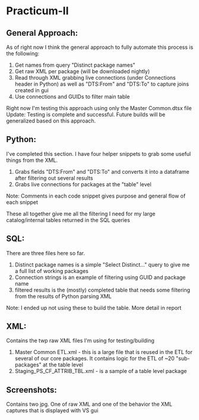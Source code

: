 # Practicum-II

## General Approach:
As of right now I think the general approach to fully automate this process is the following:
1. Get names from query "Distinct package names"
2. Get raw XML per package (will be downloaded nightly)
3. Read through XML grabbing live connections (under Connections header in Python) as well as "DTS:From" and "DTS:To" to capture joins created in gui
4. Use connections and GUIDs to filter main table

Right now I'm testing this approach using only the Master Common.dtsx file
Update: Testing is complete and successful.  Future builds will be generalized based on this approach.

## Python:
I've completed this section.  I have four helper snippets to grab some useful things from the XML.
1. Grabs fields "DTS:From" and "DTS:To" and converts it into a dataframe after filtering out several results
2. Grabs live connections for packages at the "table" level

Note: Comments in each code snippet gives purpose and general flow of each snippet

These all together give me all the filtering I need for my large catalog/internal tables returned in the SQL queries

## SQL:
There are three files here so far.
1. Distinct package names is a simple "Select Distinct..." query to give me a full list of working packages
2. Connection strings is an example of filtering using GUID and package name
3. filtered results is the (mostly) completed table that needs some filtering from the results of Python parsing XML

Note: I ended up not using these to build the table.  More detail in report

## XML:
Contains the twp raw XML files I'm using for testing/building
1. Master Common ETL.xml - this is a large file that is reused in the ETL for several of our core packages.  It contains logic for the ETL of ~20 "sub-packages" at the table level
2. Staging_PS_CF_ATTRIB_TBL.xml - is a sample of a table level package

## Screenshots:
Contains two jpg.  One of raw XML and one of the behavior the XML captures that is displayed with VS gui
